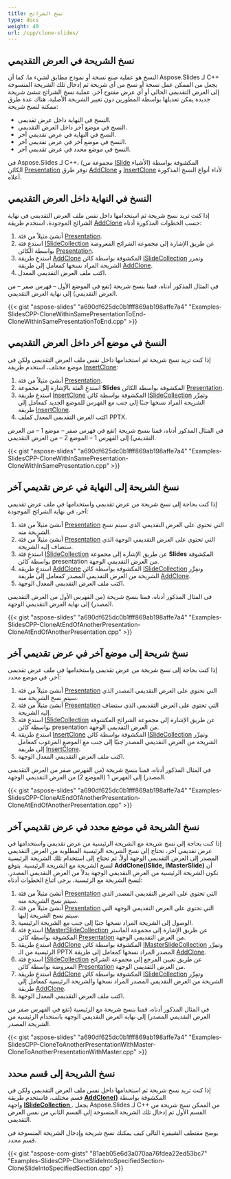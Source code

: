 ```yaml
---
title: نسخ الشرائح
type: docs
weight: 40
url: /cpp/clone-slides/
---
```



## **نسخ الشريحة في العرض التقديمي**
النسخ هو عملية صنع نسخة أو نموذج مطابق لشيء ما. كما أن Aspose.Slides لـ C++ يجعل من الممكن عمل نسخة أو نسخ من أي شريحة ثم إدخال تلك الشريحة المنسوخة إلى العرض التقديمي الحالي أو أي عرض مفتوح آخر. عملية نسخ الشرائح تنشئ شريحة جديدة يمكن تعديلها بواسطة المطورين دون تغيير الشريحة الأصلية. هناك عدة طرق ممكنة لنسخ شريحة:

- النسخ في النهاية داخل عرض تقديمي.
- النسخ في موضع آخر داخل العرض التقديمي.
- النسخ في النهاية في عرض تقديمي آخر.
- النسخ في موضع آخر في عرض تقديمي آخر.
- النسخ في موضع محدد في عرض تقديمي آخر.

في Aspose.Slides لـ C++، (مجموعة من [ISlide](https://reference.aspose.com/slides/net/aspose.slides/islide) الأشياء) المكشوفة بواسطة الكائن [Presentation](https://reference.aspose.com/slides/net/aspose.slides/presentation) توفر طرق [AddClone](https://reference.aspose.com/slides/net/aspose.slides/islidecollection/methods/index) و [InsertClone](https://reference.aspose.com/slides/net/aspose.slides/islidecollection/methods/insertclone/index) لأداء أنواع النسخ المذكورة أعلاه.

## **النسخ في النهاية داخل العرض التقديمي**
إذا كنت تريد نسخ شريحة ثم استخدامها داخل نفس ملف العرض التقديمي في نهاية الشرائح الموجودة، استخدم طريقة [AddClone](https://reference.aspose.com/slides/net/aspose.slides/islidecollection/methods/index) حسب الخطوات المذكورة أدناه:

1. أنشئ مثيلاً من فئة [Presentation](https://reference.aspose.com/slides/net/aspose.slides/presentation).
1. استدعِ فئة [ISlideCollection](https://reference.aspose.com/slides/net/aspose.slides/islidecollection) عن طريق الإشارة إلى مجموعة الشرائح المعروضة بواسطة الكائن [Presentation](https://reference.aspose.com/slides/net/aspose.slides/presentation).
1. استدعِ طريقة [AddClone](https://reference.aspose.com/slides/net/aspose.slides/islidecollection/methods/index) المكشوفة بواسطة كائن [ISlideCollection](https://reference.aspose.com/slides/net/aspose.slides/islidecollection) وتمرر الشريحة المراد نسخها كمعامل إلى طريقة [AddClone](https://reference.aspose.com/slides/net/aspose.slides/islidecollection/methods/index).
1. اكتب ملف العرض التقديمي المعدل.

في المثال المذكور أدناه، قمنا بنسخ شريحة (تقع في الموضع الأول – فهرس صفر – من العرض التقديمي) إلى نهاية العرض التقديمي.

{{< gist "aspose-slides" "a690df625dc0b1fff869ab198affe7a4" "Examples-SlidesCPP-CloneWithinSamePresentationToEnd-CloneWithinSamePresentationToEnd.cpp" >}}


## **النسخ في موضع آخر داخل العرض التقديمي**
إذا كنت تريد نسخ شريحة ثم استخدامها داخل نفس ملف العرض التقديمي ولكن في موضع مختلف، استخدم طريقة [InsertClone](https://reference.aspose.com/slides/net/aspose.slides/islidecollection/methods/insertclone/index):

1. أنشئ مثيلاً من فئة [Presentation](https://reference.aspose.com/slides/net/aspose.slides/presentation).
1. استدعِ الفئة بالإشارة إلى مجموعة **Slides** المكشوفة بواسطة الكائن [Presentation](https://reference.aspose.com/slides/net/aspose.slides/presentation).
1. استدعِ طريقة [InsertClone](https://reference.aspose.com/slides/net/aspose.slides/islidecollection/methods/insertclone/index) المكشوفة بواسطة كائن [ISlideCollection](https://reference.aspose.com/slides/net/aspose.slides/islidecollection) وتمِرِّر الشريحة المراد نسخها جنبًا إلى جنب مع الفهرس للموضع الجديد كمعامل إلى طريقة [InsertClone](https://reference.aspose.com/slides/net/aspose.slides/islidecollection/methods/insertclone/index).
1. اكتب العرض التقديمي المعدل كملف PPTX.

في المثال المذكور أدناه، قمنا بنسخ شريحة (تقع في فهرس صفر – موضع 1 – من العرض التقديمي) إلى الفهرس 1 – الموضع 2 – من العرض التقديمي.

{{< gist "aspose-slides" "a690df625dc0b1fff869ab198affe7a4" "Examples-SlidesCPP-CloneWithInSamePresentation-CloneWithInSamePresentation.cpp" >}}

## **نسخ الشريحة إلى النهاية في عرض تقديمي آخر**
إذا كنت بحاجة إلى نسخ شريحة من عرض تقديمي واستخدامها في ملف عرض تقديمي آخر، في نهاية الشرائح الموجودة:

1. أنشئ مثيلاً من فئة [Presentation](https://reference.aspose.com/slides/net/aspose.slides/presentation) التي تحتوي على العرض التقديمي الذي سيتم نسخ الشريحة منه.
1. أنشئ مثيلاً من فئة [Presentation](https://reference.aspose.com/slides/net/aspose.slides/presentation) التي تحتوي على العرض التقديمي الوجهة الذي ستضاف إليه الشريحة.
1. استدعِ فئة [ISlideCollection](https://reference.aspose.com/slides/net/aspose.slides/islidecollection) عن طريق الإشارة إلى مجموعة **Slides** المكشوفة بواسطة كائن presentation من العرض التقديمي الوجهة.
1. استدعِ طريقة [AddClone](https://reference.aspose.com/slides/net/aspose.slides/islidecollection/methods/index) المكشوفة بواسطة كائن [ISlideCollection](https://reference.aspose.com/slides/net/aspose.slides/islidecollection) وتمِرِّر الشريحة من العرض التقديمي المصدر كمعامل إلى طريقة [AddClone](https://reference.aspose.com/slides/net/aspose.slides/islidecollection/methods/index).
1. اكتب ملف العرض التقديمي المعدل الوجهة.

في المثال المذكور أدناه، قمنا بنسخ شريحة (من الفهرس الأول من العرض التقديمي المصدر) إلى نهاية العرض التقديمي الوجهة.

{{< gist "aspose-slides" "a690df625dc0b1fff869ab198affe7a4" "Examples-SlidesCPP-CloneAtEndOfAnotherPresentation-CloneAtEndOfAnotherPresentation.cpp" >}}

## **نسخ شريحة إلى موضع آخر في عرض تقديمي آخر**
إذا كنت بحاجة إلى نسخ شريحة من عرض تقديمي واستخدامها في ملف عرض تقديمي آخر، في موضع محدد:

1. أنشئ مثيلاً من فئة [Presentation](https://reference.aspose.com/slides/net/aspose.slides/presentation) التي تحتوي على العرض التقديمي المصدر الذي سيتم نسخ الشريحة منه.
1. أنشئ مثيلاً من فئة [Presentation](https://reference.aspose.com/slides/net/aspose.slides/presentation) التي تحتوي على العرض التقديمي الذي ستضاف إليه الشريحة.
1. استدعِ فئة [ISlideCollection](https://reference.aspose.com/slides/net/aspose.slides/islidecollection) عن طريق الإشارة إلى مجموعة الشرائح المكشوفة بواسطة كائن presentation من العرض التقديمي الوجهة.
1. استدعِ طريقة [InsertClone](https://reference.aspose.com/slides/net/aspose.slides/islidecollection/methods/insertclone/index) المكشوفة بواسطة كائن [ISlideCollection](https://reference.aspose.com/slides/net/aspose.slides/islidecollection) وتمِرِّر الشريحة من العرض التقديمي المصدر جنبًا إلى جنب مع الموضع المرغوب كمعامل إلى طريقة [InsertClone](https://reference.aspose.com/slides/net/aspose.slides/islidecollection/methods/insertclone/index).
1. اكتب ملف العرض التقديمي المعدل الوجهة.

في المثال المذكور أدناه، قمنا بنسخ شريحة (من الفهرس صفر من العرض التقديمي المصدر) إلى الفهرس 1 (الموضع 2) من العرض التقديمي الوجهة.

{{< gist "aspose-slides" "a690df625dc0b1fff869ab198affe7a4" "Examples-SlidesCPP-CloneAtEndOfAnotherPresentation-CloneAtEndOfAnotherPresentation.cpp" >}}
## **نسخ الشريحة في موضع محدد في عرض تقديمي آخر**
إذا كنت بحاجة إلى نسخ شريحة مع الشريحة الرئيسية من عرض تقديمي واستخدامها في عرض تقديمي آخر، تحتاج إلى نسخ الشريحة الرئيسية المطلوبة من العرض التقديمي المصدر إلى العرض التقديمي الوجهة أولاً. ثم تحتاج إلى استخدام تلك الشريحة الرئيسية لنسخ الشريحة مع الشريحة الرئيسية. يتوقع **AddClone(ISlide, IMasterSlide)** أن تكون الشريحة الرئيسية من العرض التقديمي الوجهة بدلاً من العرض التقديمي المصدر. لنسخ الشريحة مع الرئيسية، يرجى اتباع الخطوات أدناه:

1. أنشئ مثيلاً من فئة [Presentation](https://reference.aspose.com/slides/net/aspose.slides/presentation) التي تحتوي على العرض التقديمي المصدر الذي سيتم نسخ الشريحة منه.
1. أنشئ مثيلاً من فئة [Presentation](https://reference.aspose.com/slides/net/aspose.slides/presentation) التي تحتوي على العرض التقديمي الوجهة التي سيتم نسخ الشريحة إليها.
1. الوصول إلى الشريحة المراد نسخها جنبًا إلى جنب مع الشريحة الرئيسية.
1. استدعِ فئة [IMasterSlideCollection](https://reference.aspose.com/slides/net/aspose.slides/masterslidecollection) عن طريق الإشارة إلى مجموعة الماستر المكشوفة بواسطة كائن [Presentation](https://reference.aspose.com/slides/net/aspose.slides/presentation) من العرض التقديمي الوجهة.
1. استدعِ طريقة [AddClone](https://reference.aspose.com/slides/net/aspose.slides/islidecollection/methods/index) المكشوفة بواسطة كائن [IMasterSlideCollection](https://reference.aspose.com/slides/net/aspose.slides/masterslidecollection) وتمِرِّر الرئيسية من الـ PPTX المصدر المراد نسخها كمعامل إلى طريقة [AddClone](https://reference.aspose.com/slides/net/aspose.slides/islidecollection/methods/index).
1. استدعِ فئة [ISlideCollection](https://reference.aspose.com/slides/net/aspose.slides/islidecollection) عن طريق تعيين المرجع إلى مجموعة الشرائح المعروضة بواسطة كائن [Presentation](https://reference.aspose.com/slides/net/aspose.slides/presentation) من العرض التقديمي الوجهة.
1. استدعِ طريقة [AddClone](https://reference.aspose.com/slides/net/aspose.slides/islidecollection/methods/index) المكشوفة بواسطة كائن [ISlideCollection](https://reference.aspose.com/slides/net/aspose.slides/islidecollection) وتمِرِّر الشريحة من العرض التقديمي المصدر المراد نسخها والشريحة الرئيسية كمعامل إلى طريقة [AddClone](https://reference.aspose.com/slides/net/aspose.slides/islidecollection/methods/index).
1. اكتب ملف العرض التقديمي المعدل الوجهة.

في المثال المذكور أدناه، قمنا بنسخ شريحة مع الرئيسية (تقع في الفهرس صفر من العرض التقديمي المصدر) إلى نهاية العرض التقديمي الوجهة باستخدام الرئيسية من الشريحة المصدر.

{{< gist "aspose-slides" "a690df625dc0b1fff869ab198affe7a4" "Examples-SlidesCPP-CloneToAnotherPresentationWithMaster-CloneToAnotherPresentationWithMaster.cpp" >}}
## **نسخ الشريحة إلى قسم محدد**
إذا كنت تريد نسخ شريحة ثم استخدامها داخل نفس ملف العرض التقديمي ولكن في قسم مختلف، فاستخدم طريقة [**AddClone()**](https://reference.aspose.com/slides/cpp/class/aspose.slides.i_slide_collection#a46981dac8b18355531a04a70c70c444b) المكشوفة بواسطة واجهة [**ISlideCollection** ](https://reference.aspose.com/slides/cpp/class/aspose.slides.i_slide_collection). يجعل Aspose.Slides لـ C++ من الممكن نسخ شريحة من القسم الأول ثم إدخال تلك الشريحة المنسوخة إلى القسم الثاني من نفس العرض التقديمي.

يوضح مقتطف الشيفرة التالي كيف يمكنك نسخ شريحة وإدخال الشريحة المنسوخة في قسم محدد.

{{< gist "aspose-com-gists" "81aeb05e6d3a070aa76fdea22ed53bc7" "Examples-SlidesCPP-CloneSlideIntoSpecifiedSection-CloneSlideIntoSpecifiedSection.cpp" >}}